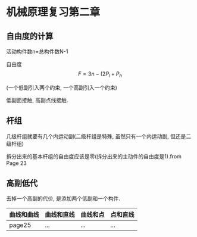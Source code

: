 # 机械原理复习第二章

## 自由度的计算

活动构件数n=总构件数N-1

自由度
$$
F=3n-(2P_{l}+P_{h}
$$

(一个低副引入两个约束, 一个高副引入一个约束)

低副面接触, 高副点线接触.

## 杆组

几级杆组就要有几个内运动副(二级杆组是特殊, 虽然只有一个内运动副, 但还是二级杆组)

拆分出来的基本杆组的自由度应该是零(拆分出来的主动件的自由度是1).from Page 23

## 高副低代

去掉一个高副的代价, 是添加两个低副和一个构件. 

|曲线和曲线  |曲线和直线|曲线和点|点和直线 |
|---------|---------|---------|---------|
|page25|   ...      |   ...      |  ...   |